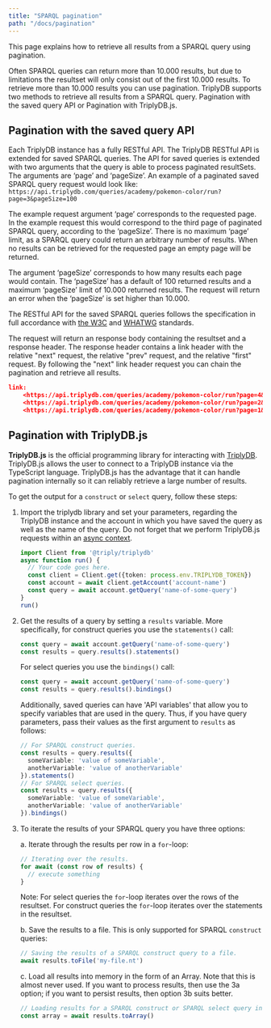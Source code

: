 ```yaml
---
title: "SPARQL pagination"
path: "/docs/pagination"
---
```


This page explains how to retrieve all results from a SPARQL query using pagination.

Often SPARQL queries can return more than 10.000 results, but due to limitations the resultset will only consist out of the first 10.000 results. To retrieve more than 10.000 results you can use pagination. TriplyDB supports two methods to retrieve all results from a SPARQL query. Pagination with the saved query API or Pagination with TriplyDB.js.

## Pagination with the saved query API

Each TriplyDB instance has a fully RESTful API. The TriplyDB RESTful API is extended for saved SPARQL queries. The API for saved queries is extended with two arguments that the query is able to process paginated resultSets. The arguments are ‘page’ and ‘pageSize’. An example of a paginated saved SPARQL query request would look like:
`https://api.triplydb.com/queries/academy/pokemon-color/run?page=3&pageSize=100`

The example request argument ‘page’ corresponds to the requested page. In the example request this would correspond to the third page of paginated SPARQL query, according to the ‘pageSize’. There is no maximum ‘page’ limit, as a SPARQL query could return an arbitrary number of results. When no results can be retrieved for the requested page an empty page will be returned.

The argument ‘pageSize’ corresponds to how many results each page would contain. The ‘pageSize’ has a default of 100 returned results and a maximum ‘pageSize’ limit of 10.000 returned results. The request will return an error when the ‘pageSize’ is set higher than 10.000.

The RESTful API for the saved SPARQL queries follows the specification in full accordance with [the W3C](https://www.w3.org/TR/html401/types.html#type-links) and [WHATWG](https://html.spec.whatwg.org/multipage/links.html#sequential-link-types) standards.

The request will return an response body containing the resultset and a response header. The response header contains a link header with the relative "next" request, the relative "prev" request, and the relative "first" request. By following the "next" link header request you can chain the pagination and retrieve all results.

```json
link:
    <https://api.triplydb.com/queries/academy/pokemon-color/run?page=4&pageSize=100>; rel="next",
    <https://api.triplydb.com/queries/academy/pokemon-color/run?page=2&pageSize=100>; rel="prev",
    <https://api.triplydb.com/queries/academy/pokemon-color/run?page=1&pageSize=100>; rel="first"
```

## Pagination with TriplyDB.js

**TriplyDB.js** is the official programming library for interacting with [TriplyDB](https://triply.cc/docs/triply-db). TriplyDB.js allows the user to connect to a TriplyDB instance via the TypeScript language. TriplyDB.js has the advantage that it can handle pagination internally so it can reliably retrieve a large number of results.

To get the output for a `construct` or `select` query, follow these steps:

1. Import the triplydb library and set your parameters, regarding the TriplyDB instance and the account in which you have saved the query as well as the name of the query. Do not forget that we perform TriplyDB.js requests within an [async context](#create-your-first-script).

   ```ts
   import Client from '@triply/triplydb'
   async function run() {
     // Your code goes here.
     const client = Client.get({token: process.env.TRIPLYDB_TOKEN})
     const account = await client.getAccount('account-name')
     const query = await account.getQuery('name-of-some-query')
   }
   run()
   ```

2. Get the results of a query by setting a `results` variable.  More specifically, for construct queries you use the `statements()` call:

   ```ts
   const query = await account.getQuery('name-of-some-query')
   const results = query.results().statements()
   ```

   For select queries you use the `bindings()` call:

   ```ts
   const query = await account.getQuery('name-of-some-query')
   const results = query.results().bindings()
   ```

   Additionally, saved queries can have 'API variables' that allow you to specify variables that are used in the query. Thus, if you have query parameters, pass their values as the first argument to `results` as follows:

   ```ts
   // For SPARQL construct queries.
   const results = query.results({
     someVariable: 'value of someVariable',
     anotherVariable: 'value of anotherVariable'
   }).statements()
   // For SPARQL select queries.
   const results = query.results({
     someVariable: 'value of someVariable',
     anotherVariable: 'value of anotherVariable'
   }).bindings()
   ```

3. To iterate the results of your SPARQL query you have three options:

    a. Iterate through the results per row in a `for`-loop:

      ```ts
      // Iterating over the results.
      for await (const row of results) {
        // execute something
      }
      ```
      Note: For select queries the `for`-loop iterates over the rows of the resultset. For construct queries the `for`-loop iterates over the statements in the resultset.

    b. Save the results to a file. This is only supported for SPARQL `construct` queries:

      ```ts
      // Saving the results of a SPARQL construct query to a file.
      await results.toFile('my-file.nt')
      ```

    c. Load all results into memory in the form of an Array. Note that this is almost never used. If you want to process results, then use the 3a option; if you want to persist results, then option 3b suits better.

      ```ts
      // Loading results for a SPARQL construct or SPARQL select query into memory.
      const array = await results.toArray()
      ```
